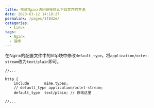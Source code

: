 ```yaml
---
title: 修改Nginx访问链接默认下载文件的方法
date: 2023-03-12 14:18:27
permalink: /pages/1f8d2e/
categories:
  - Linux
tags:
  - Nginx
  - 运维
---
```


在Nginx的配置文件中的http块中修改`default_type`，将`application/octet-stream`改为`text/plain`即可。

```nginx
//...

http {
    include       mime.types;
    // default_type application/octet-stream;
    default_type  text/plain; // 修改这里

//...
```